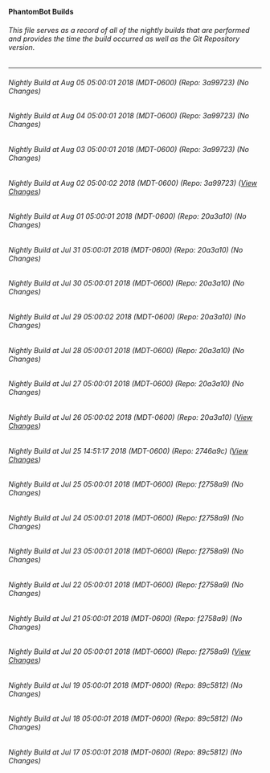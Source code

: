 **PhantomBot Builds**

###### This file serves as a record of all of the nightly builds that are performed and provides the time the build occurred as well as the Git Repository version.
-------------------------------------------------------------------------------------------------------------
###### Nightly Build at Aug 05 05:00:01 2018 (MDT-0600) (Repo: 3a99723) (No Changes)
###### Nightly Build at Aug 04 05:00:01 2018 (MDT-0600) (Repo: 3a99723) (No Changes)
###### Nightly Build at Aug 03 05:00:01 2018 (MDT-0600) (Repo: 3a99723) (No Changes)
###### Nightly Build at Aug 02 05:00:02 2018 (MDT-0600) (Repo: 3a99723) ([View Changes](https://github.com/PhantomBot/PhantomBot/compare/20a3a10...3a99723))
###### Nightly Build at Aug 01 05:00:01 2018 (MDT-0600) (Repo: 20a3a10) (No Changes)
###### Nightly Build at Jul 31 05:00:01 2018 (MDT-0600) (Repo: 20a3a10) (No Changes)
###### Nightly Build at Jul 30 05:00:01 2018 (MDT-0600) (Repo: 20a3a10) (No Changes)
###### Nightly Build at Jul 29 05:00:02 2018 (MDT-0600) (Repo: 20a3a10) (No Changes)
###### Nightly Build at Jul 28 05:00:01 2018 (MDT-0600) (Repo: 20a3a10) (No Changes)
###### Nightly Build at Jul 27 05:00:01 2018 (MDT-0600) (Repo: 20a3a10) (No Changes)
###### Nightly Build at Jul 26 05:00:02 2018 (MDT-0600) (Repo: 20a3a10) ([View Changes](https://github.com/PhantomBot/PhantomBot/compare/2746a9c...20a3a10))
###### Nightly Build at Jul 25 14:51:17 2018 (MDT-0600) (Repo: 2746a9c) ([View Changes](https://github.com/PhantomBot/PhantomBot/compare/f2758a9...2746a9c))
###### Nightly Build at Jul 25 05:00:01 2018 (MDT-0600) (Repo: f2758a9) (No Changes)
###### Nightly Build at Jul 24 05:00:01 2018 (MDT-0600) (Repo: f2758a9) (No Changes)
###### Nightly Build at Jul 23 05:00:01 2018 (MDT-0600) (Repo: f2758a9) (No Changes)
###### Nightly Build at Jul 22 05:00:01 2018 (MDT-0600) (Repo: f2758a9) (No Changes)
###### Nightly Build at Jul 21 05:00:01 2018 (MDT-0600) (Repo: f2758a9) (No Changes)
###### Nightly Build at Jul 20 05:00:01 2018 (MDT-0600) (Repo: f2758a9) ([View Changes](https://github.com/PhantomBot/PhantomBot/compare/89c5812...f2758a9))
###### Nightly Build at Jul 19 05:00:01 2018 (MDT-0600) (Repo: 89c5812) (No Changes)
###### Nightly Build at Jul 18 05:00:01 2018 (MDT-0600) (Repo: 89c5812) (No Changes)
###### Nightly Build at Jul 17 05:00:01 2018 (MDT-0600) (Repo: 89c5812) (No Changes)

